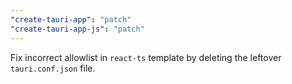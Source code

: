 ```yaml
---
"create-tauri-app": "patch"
"create-tauri-app-js": "patch"
---
```


Fix incorrect allowlist in `react-ts` template by deleting the leftover `tauri.conf.json` file.
